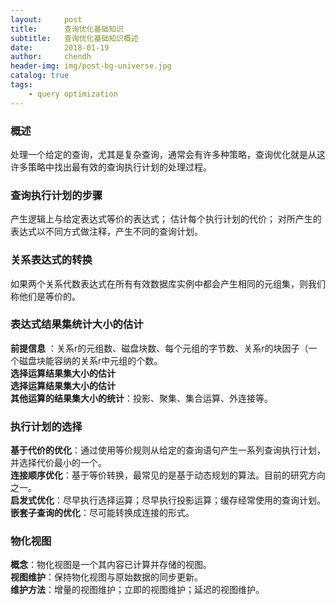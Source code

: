 ```yaml
---
layout:     post
title:      查询优化基础知识
subtitle:   查询优化基础知识概述
date:       2018-01-19
author:     chendh
header-img: img/post-bg-universe.jpg
catalog: true
tags:
    - query optimization
---
```



### 概述
处理一个给定的查询，尤其是复杂查询，通常会有许多种策略，查询优化就是从这许多策略中找出最有效的查询执行计划的处理过程。
### 查询执行计划的步骤
产生逻辑上与给定表达式等价的表达式；
估计每个执行计划的代价；
对所产生的表达式以不同方式做注释，产生不同的查询计划。

### 关系表达式的转换
如果两个关系代数表达式在所有有效数据库实例中都会产生相同的元组集，则我们称他们是等价的。
### 表达式结果集统计大小的估计 
**前提信息** ：关系r的元组数、磁盘块数、每个元组的字节数、关系r的块因子（一个磁盘块能容纳的关系r中元组的个数。  
**选择运算结果集大小的估计**  
**选择运算结果集大小的估计**  
**其他运算的结果集大小的统计**：投影、聚集、集合运算、外连接等。  
### 执行计划的选择
**基于代价的优化**：通过使用等价规则从给定的查询语句产生一系列查询执行计划，并选择代价最小的一个。  
**连接顺序优化**：基于等价转换，最常见的是基于动态规划的算法。目前的研究方向之一。  
**启发式优化**：尽早执行选择运算；尽早执行投影运算；缓存经常使用的查询计划。  
**嵌套子查询的优化**：尽可能转换成连接的形式。  
### 物化视图
**概念**：物化视图是一个其内容已计算并存储的视图。  
**视图维护**：保持物化视图与原始数据的同步更新。  
**维护方法**：增量的视图维护；立即的视图维护；延迟的视图维护。  